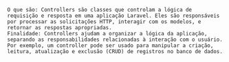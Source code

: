     
    
    O que são: Controllers são classes que controlam a lógica de requisição e resposta em uma aplicação Laravel. Eles são responsáveis por processar as solicitações HTTP, interagir com os modelos, e retornar as respostas apropriadas.
    Finalidade: Controllers ajudam a organizar a lógica da aplicação, separando as responsabilidades relacionadas à interação com o usuário. Por exemplo, um controller pode ser usado para manipular a criação, leitura, atualização e exclusão (CRUD) de registros no banco de dados.